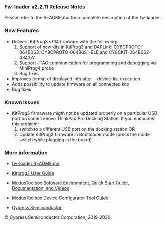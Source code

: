 ### Fw-loader v2.2.11 Release Notes

Please refer to the README.md for a complete description of the fw-loader.

### New Features

- Delivers KitProg3 v1.14 firmware with the following:
    1. Support of new kits in KitProg3 and DAPLink: CY8CPROTO-064B0S3, CY8CPROTO-064B0S1-BLE and CY8CKIT-064B0S2-4343W
    2. Support JTAG communication for programming and debugging via MiniProg4 probe
    3. Bug fixes
- Improves format of displayed info after --device-list execution
- Adds possibility to update firmware on all connected kits
- Bug fixes 

### Known Issues

-   KitProg3 firmaware migth not be updated properly on a particular USB port on some Lenovo ThinkPad Pro Docking Station. If you encounter this problem:
    1. switch to a different USB port on the docking station OR
    2. Update KitProg3 firmware in Bootloader mode (press the mode switch while plugging in the board)

### More information

-   [fw-loader
    README.md](https://github.com/cypresssemiconductorco/Firmware-loader/blob/master/README.md)

-   [Kitprog3 User
    Guide](https://www.cypress.com/documentation/development-kitsboards/kitprog-user-guide)

-   [ModusToolbox Software Environment, Quick Start Guide, Documentation, and
    Videos](https://www.cypress.com/products/modustoolbox-software-environment)

-   [ModusToolbox Device Configurator Tool
    Guide](https://www.cypress.com/ModusToolboxDeviceConfig)

-   [Cypress Semiconductor](http://www.cypress.com)

© Cypress Semiconductor Corporation, 2019-2020.
